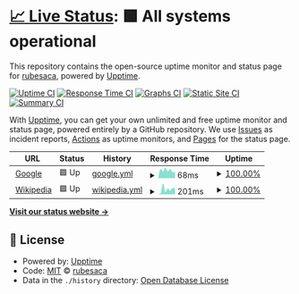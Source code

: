 # [📈 Live Status](https://rubesaca.github.io/estado): <!--live status--> **🟩 All systems operational**

This repository contains the open-source uptime monitor and status page for [rubesaca](https://rubesaca.github.io/estado), powered by [Upptime](https://github.com/upptime/upptime).

[![Uptime CI](https://github.com/rubesaca/estado/workflows/Uptime%20CI/badge.svg)](https://github.com/rubesaca/estado/actions?query=workflow%3A%22Uptime+CI%22)
[![Response Time CI](https://github.com/rubesaca/estado/workflows/Response%20Time%20CI/badge.svg)](https://github.com/rubesaca/estado/actions?query=workflow%3A%22Response+Time+CI%22)
[![Graphs CI](https://github.com/rubesaca/estado/workflows/Graphs%20CI/badge.svg)](https://github.com/rubesaca/estado/actions?query=workflow%3A%22Graphs+CI%22)
[![Static Site CI](https://github.com/rubesaca/estado/workflows/Static%20Site%20CI/badge.svg)](https://github.com/rubesaca/estado/actions?query=workflow%3A%22Static+Site+CI%22)
[![Summary CI](https://github.com/rubesaca/estado/workflows/Summary%20CI/badge.svg)](https://github.com/rubesaca/estado/actions?query=workflow%3A%22Summary+CI%22)

With [Upptime](https://upptime.js.org), you can get your own unlimited and free uptime monitor and status page, powered entirely by a GitHub repository. We use [Issues](https://github.com/rubesaca/estado/issues) as incident reports, [Actions](https://github.com/rubesaca/estado/actions) as uptime monitors, and [Pages](https://rubesaca.github.io/estado) for the status page.

<!--start: status pages-->
<!-- This summary is generated by Upptime (https://github.com/upptime/upptime) -->
<!-- Do not edit this manually, your changes will be overwritten -->
<!-- prettier-ignore -->
| URL | Status | History | Response Time | Uptime |
| --- | ------ | ------- | ------------- | ------ |
| <img alt="" src="https://favicons.githubusercontent.com/www.google.com" height="13"> [Google](https://www.google.com) | 🟩 Up | [google.yml](https://github.com/rubesaca/estado/commits/HEAD/history/google.yml) | <details><summary><img alt="Response time graph" src="./graphs/google/response-time-week.png" height="20"> 68ms</summary><br><a href="https://rubesaca.github.io/estado/history/google"><img alt="Response time 88" src="https://img.shields.io/endpoint?url=https%3A%2F%2Fraw.githubusercontent.com%2Frubesaca%2Festado%2FHEAD%2Fapi%2Fgoogle%2Fresponse-time.json"></a><br><a href="https://rubesaca.github.io/estado/history/google"><img alt="24-hour response time 59" src="https://img.shields.io/endpoint?url=https%3A%2F%2Fraw.githubusercontent.com%2Frubesaca%2Festado%2FHEAD%2Fapi%2Fgoogle%2Fresponse-time-day.json"></a><br><a href="https://rubesaca.github.io/estado/history/google"><img alt="7-day response time 68" src="https://img.shields.io/endpoint?url=https%3A%2F%2Fraw.githubusercontent.com%2Frubesaca%2Festado%2FHEAD%2Fapi%2Fgoogle%2Fresponse-time-week.json"></a><br><a href="https://rubesaca.github.io/estado/history/google"><img alt="30-day response time 70" src="https://img.shields.io/endpoint?url=https%3A%2F%2Fraw.githubusercontent.com%2Frubesaca%2Festado%2FHEAD%2Fapi%2Fgoogle%2Fresponse-time-month.json"></a><br><a href="https://rubesaca.github.io/estado/history/google"><img alt="1-year response time 88" src="https://img.shields.io/endpoint?url=https%3A%2F%2Fraw.githubusercontent.com%2Frubesaca%2Festado%2FHEAD%2Fapi%2Fgoogle%2Fresponse-time-year.json"></a></details> | <details><summary><a href="https://rubesaca.github.io/estado/history/google">100.00%</a></summary><a href="https://rubesaca.github.io/estado/history/google"><img alt="All-time uptime 100.00%" src="https://img.shields.io/endpoint?url=https%3A%2F%2Fraw.githubusercontent.com%2Frubesaca%2Festado%2FHEAD%2Fapi%2Fgoogle%2Fuptime.json"></a><br><a href="https://rubesaca.github.io/estado/history/google"><img alt="24-hour uptime 100.00%" src="https://img.shields.io/endpoint?url=https%3A%2F%2Fraw.githubusercontent.com%2Frubesaca%2Festado%2FHEAD%2Fapi%2Fgoogle%2Fuptime-day.json"></a><br><a href="https://rubesaca.github.io/estado/history/google"><img alt="7-day uptime 100.00%" src="https://img.shields.io/endpoint?url=https%3A%2F%2Fraw.githubusercontent.com%2Frubesaca%2Festado%2FHEAD%2Fapi%2Fgoogle%2Fuptime-week.json"></a><br><a href="https://rubesaca.github.io/estado/history/google"><img alt="30-day uptime 100.00%" src="https://img.shields.io/endpoint?url=https%3A%2F%2Fraw.githubusercontent.com%2Frubesaca%2Festado%2FHEAD%2Fapi%2Fgoogle%2Fuptime-month.json"></a><br><a href="https://rubesaca.github.io/estado/history/google"><img alt="1-year uptime 100.00%" src="https://img.shields.io/endpoint?url=https%3A%2F%2Fraw.githubusercontent.com%2Frubesaca%2Festado%2FHEAD%2Fapi%2Fgoogle%2Fuptime-year.json"></a></details>
| <img alt="" src="https://favicons.githubusercontent.com/en.wikipedia.org" height="13"> [Wikipedia](https://en.wikipedia.org) | 🟩 Up | [wikipedia.yml](https://github.com/rubesaca/estado/commits/HEAD/history/wikipedia.yml) | <details><summary><img alt="Response time graph" src="./graphs/wikipedia/response-time-week.png" height="20"> 201ms</summary><br><a href="https://rubesaca.github.io/estado/history/wikipedia"><img alt="Response time 204" src="https://img.shields.io/endpoint?url=https%3A%2F%2Fraw.githubusercontent.com%2Frubesaca%2Festado%2FHEAD%2Fapi%2Fwikipedia%2Fresponse-time.json"></a><br><a href="https://rubesaca.github.io/estado/history/wikipedia"><img alt="24-hour response time 234" src="https://img.shields.io/endpoint?url=https%3A%2F%2Fraw.githubusercontent.com%2Frubesaca%2Festado%2FHEAD%2Fapi%2Fwikipedia%2Fresponse-time-day.json"></a><br><a href="https://rubesaca.github.io/estado/history/wikipedia"><img alt="7-day response time 201" src="https://img.shields.io/endpoint?url=https%3A%2F%2Fraw.githubusercontent.com%2Frubesaca%2Festado%2FHEAD%2Fapi%2Fwikipedia%2Fresponse-time-week.json"></a><br><a href="https://rubesaca.github.io/estado/history/wikipedia"><img alt="30-day response time 201" src="https://img.shields.io/endpoint?url=https%3A%2F%2Fraw.githubusercontent.com%2Frubesaca%2Festado%2FHEAD%2Fapi%2Fwikipedia%2Fresponse-time-month.json"></a><br><a href="https://rubesaca.github.io/estado/history/wikipedia"><img alt="1-year response time 204" src="https://img.shields.io/endpoint?url=https%3A%2F%2Fraw.githubusercontent.com%2Frubesaca%2Festado%2FHEAD%2Fapi%2Fwikipedia%2Fresponse-time-year.json"></a></details> | <details><summary><a href="https://rubesaca.github.io/estado/history/wikipedia">100.00%</a></summary><a href="https://rubesaca.github.io/estado/history/wikipedia"><img alt="All-time uptime 100.00%" src="https://img.shields.io/endpoint?url=https%3A%2F%2Fraw.githubusercontent.com%2Frubesaca%2Festado%2FHEAD%2Fapi%2Fwikipedia%2Fuptime.json"></a><br><a href="https://rubesaca.github.io/estado/history/wikipedia"><img alt="24-hour uptime 100.00%" src="https://img.shields.io/endpoint?url=https%3A%2F%2Fraw.githubusercontent.com%2Frubesaca%2Festado%2FHEAD%2Fapi%2Fwikipedia%2Fuptime-day.json"></a><br><a href="https://rubesaca.github.io/estado/history/wikipedia"><img alt="7-day uptime 100.00%" src="https://img.shields.io/endpoint?url=https%3A%2F%2Fraw.githubusercontent.com%2Frubesaca%2Festado%2FHEAD%2Fapi%2Fwikipedia%2Fuptime-week.json"></a><br><a href="https://rubesaca.github.io/estado/history/wikipedia"><img alt="30-day uptime 100.00%" src="https://img.shields.io/endpoint?url=https%3A%2F%2Fraw.githubusercontent.com%2Frubesaca%2Festado%2FHEAD%2Fapi%2Fwikipedia%2Fuptime-month.json"></a><br><a href="https://rubesaca.github.io/estado/history/wikipedia"><img alt="1-year uptime 100.00%" src="https://img.shields.io/endpoint?url=https%3A%2F%2Fraw.githubusercontent.com%2Frubesaca%2Festado%2FHEAD%2Fapi%2Fwikipedia%2Fuptime-year.json"></a></details>

<!--end: status pages-->

[**Visit our status website →**](https://rubesaca.github.io/estado)

## 📄 License

- Powered by: [Upptime](https://github.com/upptime/upptime)
- Code: [MIT](./LICENSE) © [rubesaca](https://rubesaca.github.io/estado)
- Data in the `./history` directory: [Open Database License](https://opendatacommons.org/licenses/odbl/1-0/)
